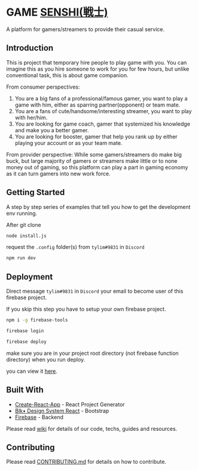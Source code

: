 # GAME [SENSHI(戦士)](https://en.wikipedia.org/wiki/Senshi)

A platform for gamers/streamers to provide their casual service.

## Introduction

This is project that temporary hire people to play game with you. You can imagine this as you hire someone to work for you for few hours, but unlike conventional task, this is about game companion.

From consumer perspectives:

1. You are a big fans of a professional/famous gamer, you want to play a game with him, either as sparring partner(opponent) or team mate.
2. You are a fans of cute/handsome/interesting streamer, you want to play with her/him.
3. You are looking for game coach, gamer that systemized his knowledge and make you a better gamer.
4. You are looking for booster, gamer that help you rank up by either playing your account or as your team mate.

From provider perspective:
While some gamers/streamers do make big buck, but large majority of gamers or streamers make little or to none money out of gaming, so this platform can play a part in gaming economy as it can turn gamers into new work force.

## Getting Started

A step by step series of examples that tell you how to get the development env running.

After git clone

```bash
node install.js
```

request the `.config` folder(s) from `tylim#9831` in `Discord`

```bash
npm run dev
```

## Deployment

Direct message `tylim#9831` in `Discord` your email to become user of this firebase project.

If you skip this step you have to setup your own firebase project.

```bash
npm i -g firebase-tools
```

```bash
firebase login
```

```bash
firebase deploy
```

make sure you are in your project root directory (not firebase function directory) when you run deploy.

you can view it [here](https://gamesenshi.com/).

## Built With

- [Create-React-App](http://www.dropwizard.io/1.0.2/docs/) - React Project Generator
- [Blk• Design System React](https://github.com/creativetimofficial/blk-design-system-react/) - Bootstrap
- [Firebase](https://firebase.google.com/) - Backend

Please read [wiki](https://github.com/tylim88/GameSenshi/wiki) for details of our code, techs, guides and resources.

## Contributing

Please read [CONTRIBUTING.md](https://github.com/tylim88/GameSenshi/blob/master/CONTRIBUTING.md) for details on how to contribute.
